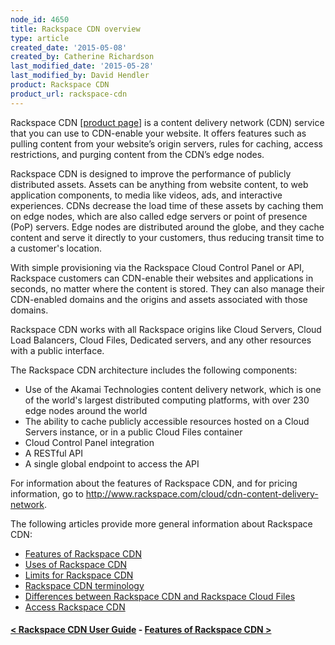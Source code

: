 ```yaml
---
node_id: 4650
title: Rackspace CDN overview
type: article
created_date: '2015-05-08'
created_by: Catherine Richardson
last_modified_date: '2015-05-28'
last_modified_by: David Hendler
product: Rackspace CDN
product_url: rackspace-cdn
---
```


Rackspace CDN \[[product
page](http://www.rackspace.com/cloud/cdn-content-delivery-network)\] is
a content delivery network (CDN) service that you can use to CDN-enable
your website. It offers features such as pulling content from your
website&rsquo;s origin servers, rules for caching, access restrictions, and
purging content from the CDN&rsquo;s edge nodes.

Rackspace CDN is designed to improve the performance of publicly
distributed assets. Assets can be anything from website content, to web
application components, to media like videos, ads, and interactive
experiences.  CDNs decrease the load time of these assets by caching
them on edge nodes, which are also called edge servers or point of
presence (PoP) servers.  Edge nodes are distributed around the globe,
and they cache content and serve it directly to your customers, thus
reducing transit time to a customer's location.

With simple provisioning via the Rackspace Cloud Control Panel or API,
Rackspace customers can CDN-enable their websites and applications in
seconds, no matter where the content is stored. They can also manage
their CDN-enabled domains and the origins and assets associated with
those domains.

Rackspace CDN works with all Rackspace origins like Cloud Servers, Cloud
Load Balancers, Cloud Files, Dedicated servers, and any other resources
with a public interface.

The Rackspace CDN architecture includes the following components:

-   Use of the Akamai Technologies content delivery network, which is
    one of the world's largest distributed computing platforms, with
    over 230 edge nodes around the world
-   The ability to cache publicly accessible resources hosted on a Cloud
    Servers instance, or in a public Cloud Files container
-   Cloud Control Panel integration
-   A RESTful API
-   A single global endpoint to access the API

For information about the features of Rackspace CDN, and for pricing
information, go to
<http://www.rackspace.com/cloud/cdn-content-delivery-network>.

The following articles provide more general information about Rackspace
CDN:

-   [Features of Rackspace
    CDN](/how-to/features-of-rackspace-cdn)
-   [Uses of Rackspace
    CDN](/how-to/uses-of-rackspace-cdn)
-   [Limits for Rackspace
    CDN](/how-to/limits-for-rackspace-cdn)
-   [Rackspace CDN
    terminology](/how-to/rackspace-cdn-terminology)
-   [Differences between Rackspace CDN and Rackspace Cloud
    Files](/how-to/differences-between-rackspace-cdn-and-rackspace-cloud-files)
-   [Access Rackspace
    CDN](/how-to/access-rackspace-cdn)



#### [&lt; Rackspace CDN User Guide](/how-to/rackspace-cdn)    -    [Features of Rackspace CDN &gt;](/how-to/features-of-rackspace-cdn)







